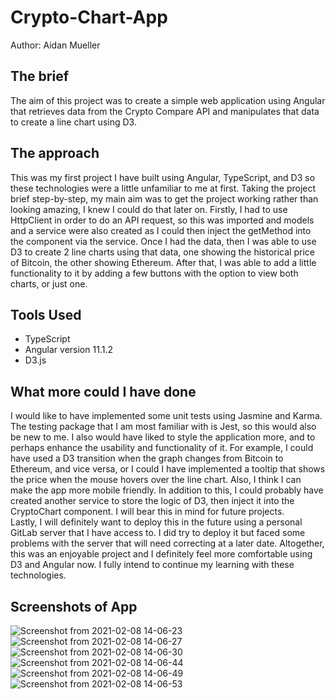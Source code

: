 # Crypto-Chart-App

Author: Aidan Mueller

## The brief 

The aim of this project was to create a simple web application using Angular that retrieves data from the Crypto Compare API and manipulates that data to create a line chart using D3.

## The approach 

This was my first project I have built using Angular, TypeScript, and D3 so these technologies were a little unfamiliar to me at first. Taking the project brief step-by-step, my main aim was to get the project working rather than looking amazing, I knew I could do that later on. Firstly, I had to use HttpClient in order to do an API request, so this was imported and models and a service were also created as I could then inject the getMethod into the component via the service. Once I had the data, then I was able to use D3 to create 2 line charts using that data, one showing the historical price of Bitcoin, the other showing Ethereum. After that, I was able to add a little functionality to it by adding a few buttons with the option to view both charts, or just one. 

## Tools Used

- TypeScript
- Angular version 11.1.2
- D3.js

## What more could I have done

I would like to have implemented some unit tests using Jasmine and Karma. The testing package that I am most familiar with is Jest, so this would also be new to me. I also would have liked to style the application more, and to perhaps enhance the usability and functionality of it. For example, I could have used a D3 transition when the graph changes from Bitcoin to Ethereum, and vice versa, or I could I have implemented a tooltip that shows the price when the mouse hovers over the line chart. Also, I think I can make the app more mobile friendly. In addition to this, I could probably have created another service to store the logic of D3, then inject it into the CryptoChart component. I will bear this in mind for future projects.  
Lastly, I will definitely want to deploy this in the future using a personal GitLab server that I have access to. I did try to deploy it but faced some problems with the server that will need correcting at a later date. Altogether, this was an enjoyable project and I definitely feel more comfortable using D3 and Angular now. I fully intend to continue my learning with these technologies. 

## Screenshots of App

![Screenshot from 2021-02-08 14-06-23](https://user-images.githubusercontent.com/55413026/107230748-5a7f0d00-6a17-11eb-82ef-ccdb0f8ad121.png)
![Screenshot from 2021-02-08 14-06-27](https://user-images.githubusercontent.com/55413026/107230762-5e129400-6a17-11eb-89cf-dfeedc4c0a94.png)
![Screenshot from 2021-02-08 14-06-30](https://user-images.githubusercontent.com/55413026/107230776-61a61b00-6a17-11eb-8200-40019380ea9e.png)
![Screenshot from 2021-02-08 14-06-44](https://user-images.githubusercontent.com/55413026/107231010-aaf66a80-6a17-11eb-87df-d900e1d5573a.png)
![Screenshot from 2021-02-08 14-06-49](https://user-images.githubusercontent.com/55413026/107231019-ad58c480-6a17-11eb-9aa5-709dda142f44.png)
![Screenshot from 2021-02-08 14-06-53](https://user-images.githubusercontent.com/55413026/107231026-afbb1e80-6a17-11eb-9201-95b42cef5258.png)



